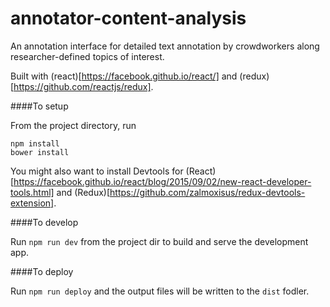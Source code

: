 # annotator-content-analysis
An annotation interface for detailed text annotation by crowdworkers along researcher-defined topics of interest.

Built with (react)[https://facebook.github.io/react/] and (redux)[https://github.com/reactjs/redux].

####To setup

From the project directory, run

```
npm install
bower install
```


You might also want to install Devtools for (React)[https://facebook.github.io/react/blog/2015/09/02/new-react-developer-tools.html] and (Redux)[https://github.com/zalmoxisus/redux-devtools-extension].

####To develop

Run `npm run dev` from the project dir to build and serve the development app.

####To deploy

Run `npm run deploy` and the output files will be written to the `dist` fodler.
